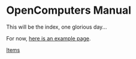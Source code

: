 # OpenComputers Manual

This will be the index, one glorious day...

For now, [here is an example page](general/example.md).

[Items](item/index.md)